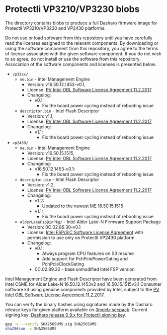 # Protectli VP3210/VP3230 blobs

The directory contains blobs to produce a full Dasharo firmware image
for Protectli VP3210/VP3230 and VP2430 platforms.

Do not use or load software from this repository until you have carefully read
the licenses assigned to the relevant components. By downloading or using the
software component from this repository, you agree to the terms of license
associated with the given software component. If you do not wish to so agree,
do not install or use the software from this repository. Association of the
software components and licenses is presented below.

* `vp32xx/`
  * `me.bin` - Intel Management Engine
    * Version: v16.50.12.1453-v0.1,
    * License: [PV Intel OBL Software License Agreement 11.2.2017][INTEL SLA]
    * Changelog:
      * v0.1:
        * Fix the board power cycling instead of rebooting issue
  * `descriptor.bin` - Intel Flash Descriptor
    * Version: v1.1,
    * License: [PV Intel OBL Software License Agreement 11.2.2017][INTEL SLA]
    * Changelog:
      * v1.1:
        * Fix the board power cycling instead of rebooting issue
* `vp2430/`
  * `me.bin` - Intel Management Engine
    * Version: v16.50.15.1515,
    * License: [PV Intel OBL Software License Agreement 11.2.2017][INTEL SLA]
    * Changelog:
      * v16.50.12.1453-v0.1:
        * Fix the board power cycling instead of rebooting issue
  * `descriptor.bin` - Intel Flash Descriptor
    * Version: v1.2,
    * License: [PV Intel OBL Software License Agreement 11.2.2017][INTEL SLA]
    * Changelog:
      * v1.2:
        * Updated to the newest ME 16.50.15.1515
      * v1.1:
        * Fix the board power cycling instead of rebooting issue
  * `AlderLakeFspBinPkg/` - Intel Alder Lake-N Firmware Support Package
    * Version: 0C.02.89.30-v0.1
    * License: [Intel FSP/SIC Software License Agreement][INTEL FSP SIC SLA]
      with permission to use only on Protectli VP2430 platform
    * Changelog:
      * v0.1:
        * Always program CPU features on S3 resume
        * Add support for PchPciePowerGating and PchPcieClockGating
      * 0C.02.89.30 - base unmodified Intel FSP version

Intel Management Engine and Flash Descriptor have been generated from Intel
CSME for Alder Lake-N 16.50.12.1453v2 and 16.50.15.1515v3.1 Consumer software
kit using genuine components provided by Intel, subject to the [PV Intel OBL
Software License Agreement 11.2.2017][INTEL SLA].

You can verify the binary hashes using signatures made by the Dasharo release
keys for given platform available on [3mdeb-secpack](https://github.com/3mdeb/3mdeb-secpack).
Current signing key: [Dasharo release 0.9.x for Protectli signing key][KEY].

```bash
gpg -v --verify SHA256SUMS.sig SHA256SUMS
sha256sum -c SHA256SUMS
```

[INTEL SLA]: ../../licenses/pv%20intel%20obl%20software%20license%20agreement%2011.2.2017.pdf
[INTEL FSP SIC SLA]: ../../licenses/INTEL_FSP_SIC_LICENSE.txt
[KEY]: https://github.com/3mdeb/3mdeb-secpack/blob/master/customer-keys/protectli/release-keys/dasharo-release-0.9.x-for-protectli-signing-key.asc
